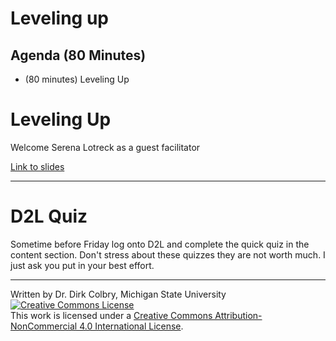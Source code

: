 # Leveling up



## Agenda (80 Minutes)

- (80 minutes) Leveling Up




# Leveling Up



Welcome Serena Lotreck as a guest facilitator


[Link to slides](https://docs.google.com/presentation/d/1KS0mtmHpNvjOEx3iQiB3lRsdbI9683-Ii26gYD67Q90/edit?usp=sharing)


---
# D2L Quiz
Sometime before Friday log onto D2L and complete the quick quiz in the content section. Don't stress about these quizzes they are not worth much. I just ask you put in your best effort. 

----
Written by Dr. Dirk Colbry, Michigan State University
<a rel="license" href="http://creativecommons.org/licenses/by-nc/4.0/"><img alt="Creative Commons License" style="border-width:0" src="https://i.creativecommons.org/l/by-nc/4.0/88x31.png" /></a><br />This work is licensed under a <a rel="license" href="http://creativecommons.org/licenses/by-nc/4.0/">Creative Commons Attribution-NonCommercial 4.0 International License</a>.
